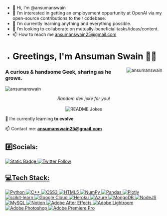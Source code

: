 - 👋 Hi, I’m @ansumanswain
- 👀 I’m interested in getting an employement oppurtunity at OpenAI via my open-source contributions to their codebase.
- 🌱 I’m currently learning anything and everything possible.
- 💞️ I’m looking to collaborate on mutually-beneficial tasks/ideas/content.
- 📫 How to reach me ansumanswain25@gmail.com
-  <h1 >Greetings, I'm Ansuman Swain 🙋‍♂️</h1> <img align="right" src="https://github-readme-streak-stats.herokuapp.com/?user=ansumanswain&&theme=highcontrast" alt="ansumanswain" />
<h3 >A curious & handsome Geek, sharing as he grows.</h3> 
<p align="left"> <img src= "https://komarev.com/ghpvc/?username=ansumanswain&label=Profile%20views&color=0e75b6&style=flat" alt="ansumanswain" /> </p> 
<div align="center"> 
<i>Random dev joke for you!</i></br></br>
<img align="center" src="https://readme-jokes.vercel.app/api?bgColor=%23073b4c&textColor=%2306d6a0&aColor=%2306d6a0&borderColor=%2306d6a0" alt="README Jokes">
</div>

🌱 I’m currently learning **to evolve** 

📫 Contact me: **ansumanswain25@gmail.com**


## #️⃣Socials:
<p align="left"> 
<a href="https://www.linkedin.com/in/ansuman-swain-704122228" target="blank"><img alt="Static Badge" src="https://img.shields.io/badge/Linkedin-s?logo=linkedin&labelColor=%230072b1&color=white">
</a>  
<a href="https://x.com/baller_777?s=09" target="_blank">
            <img src="https://img.shields.io/twitter/follow/baller_777?style=social&logo=Twitter" alt="Twitter Follow">

</p> 

## 💻Tech Stack:                                                       
![Python](https://img.shields.io/badge/python-3670A0?style=flat&logo=python&logoColor=ffdd54)  ![C++](https://img.shields.io/badge/c++-%2300599C.svg?style=flat&logo=c%2B%2B&logoColor=white) ![CSS3](https://img.shields.io/badge/css3-%231572B6.svg?style=flat&logo=css3&logoColor=white) ![HTML5](https://img.shields.io/badge/html5-%23E34F26.svg?style=flat&logo=html5&logoColor=white) ![NumPy](https://img.shields.io/badge/numpy-%23013243.svg?style=flat&logo=numpy&logoColor=white) ![Pandas](https://img.shields.io/badge/pandas-%23150458.svg?style=flat&logo=pandas&logoColor=white) ![Plotly](https://img.shields.io/badge/Plotly-%233F4F75.svg?style=flat&logo=plotly&logoColor=white) ![scikit-learn](https://img.shields.io/badge/scikit--learn-%23F7931E.svg?style=flat&logo=scikit-learn&logoColor=white)  ![Google Cloud](https://img.shields.io/badge/Google%20Cloud-%234285F4.svg?style=flat&logo=google-cloud&logoColor=white) ![Heroku](https://img.shields.io/badge/heroku-%23430098.svg?style=flat&logo=heroku&logoColor=white) ![Azure](https://img.shields.io/badge/azure-%230072C6.svg?style=flat&logo=azure-devops&logoColor=white) ![MongoDB](https://img.shields.io/badge/MongoDB-%234ea94b.svg?style=flat&logo=mongodb&logoColor=white) ![NodeJS](https://img.shields.io/badge/node.js-6DA55F?style=flat&logo=node.js&logoColor=white) ![MySQL](https://img.shields.io/badge/mysql-%2300f.svg?style=flat&logo=mysql&logoColor=white)   ![Notion](https://img.shields.io/badge/Notion-%23000000.svg?style=flat&logo=notion&logoColor=white)	
  ![Adobe After Effects](https://img.shields.io/badge/Adobe%20After%20Effects-9999FF.svg?style=flat&logo=Adobe%20After%20Effects&logoColor=white) ![Adobe Lightroom](https://img.shields.io/badge/Adobe%20Lightroom-31A8FF.svg?style=flat&logo=Adobe%20Lightroom&logoColor=white) ![Adobe Photoshop](https://img.shields.io/badge/adobephotoshop-%2331A8FF.svg?style=flat&logo=adobephotoshop&logoColor=white) ![Adobe Premiere Pro](https://img.shields.io/badge/Adobe%20Premiere%20Pro-9999FF.svg?style=flat&logo=Adobe%20Premiere%20Pro&logoColor=white)

</p>


<!---
ansumanswain/ansumanswain is a ✨ special ✨ repository because its `README.md` (this file) appears on your GitHub profile.
You can click the Preview link to take a look at your changes.
--->
